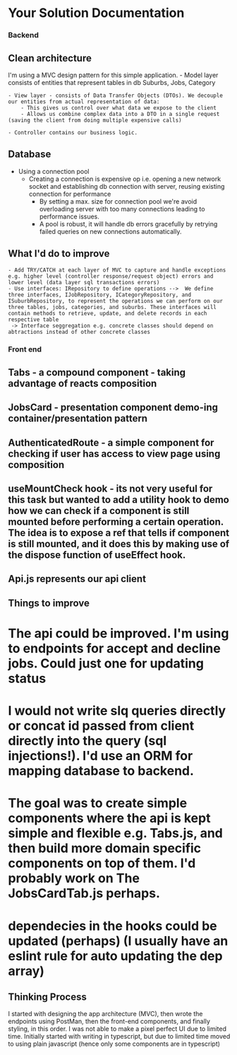 Your Solution Documentation
===========================
### Backend

## Clean architecture 
I'm using a MVC design pattern for this simple application. 
    - Model layer consists of entities that represent tables in db Suburbs, Jobs, Category

    - View layer - consists of Data Transfer Objects (DTOs). We decouple our entities from actual representation of data:
        - This gives us control over what data we expose to the client 
        - Allows us combine complex data into a DTO in a single request (saving the client from doing multiple expensive calls)   

    - Controller contains our business logic.

## Database
- Using a connection pool
    - Creating a connection is expensive op i.e. opening a new network socket and establishing db connection with server, reusing existing connection for performance
        - By setting a max. size for connection pool we're avoid overloading server with too many connections leading to performance issues.
        - A pool is robust, it will handle db errors gracefully by retrying failed queries on new connections automatically.

## What I'd do to improve
    - Add TRY/CATCH at each layer of MVC to capture and handle exceptions e.g. higher level (controller response/request object) errors and lower level (data layer sql transactions errors)
    - Use interfaces: IRepository to define operations -->  We define three interfaces, IJobRepository, ICategoryRepository, and ISuburbRepository, to represent the operations we can perform on our three tables, jobs, categories, and suburbs. These interfaces will contain methods to retrieve, update, and delete records in each respective table
     -> Interface seggregation e.g. concrete classes should depend on abtractions instead of other concrete classes


### Front end

## Tabs - a compound component - taking advantage of reacts composition
## JobsCard - presentation component demo-ing container/presentation pattern
## AuthenticatedRoute - a simple component for checking if user has access to view page using composition 
## useMountCheck hook - its not very useful for this task but wanted to add a utility hook to demo how we can check if a component is still mounted before performing a certain operation.   The idea is to expose a ref that tells if component is still mounted, and it does this by making use of the dispose function of useEffect hook.
## Api.js represents our api client

## Things to improve
# The api could be improved. I'm using to endpoints for accept and decline jobs. Could just one for updating status
# I would not write slq queries directly or concat id passed from client directly into the query (sql injections!). I'd use an ORM for mapping database to backend.
# The goal was to create simple components where the api is kept simple and flexible e.g. Tabs.js, and then build more domain specific components on top of them. I'd probably work on The JobsCardTab.js perhaps.
# dependecies in the hooks could be updated (perhaps) (I usually have an eslint rule for auto updating the dep array)


## Thinking Process
I started with designing the app architecture (MVC), then wrote the endpoints using PostMan, then the front-end components, and finally styling, in this order. 
I was not able to make a pixel perfect UI due to limited time. 
Initially started with writing in typescript, but due to limited time moved to using plain javascript (hence only some components are in typescript)

